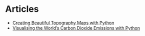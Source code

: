 # Articles
 

 - [Creating Beautiful Topography Maps with Python](https://towardsdatascience.com/creating-beautiful-topography-maps-with-python-efced5507aa3)
 - [Visualising the World’s Carbon Dioxide Emissions with Python](https://towardsdatascience.com/visualising-the-worlds-carbon-dioxide-emissions-with-python-e9149492e820)